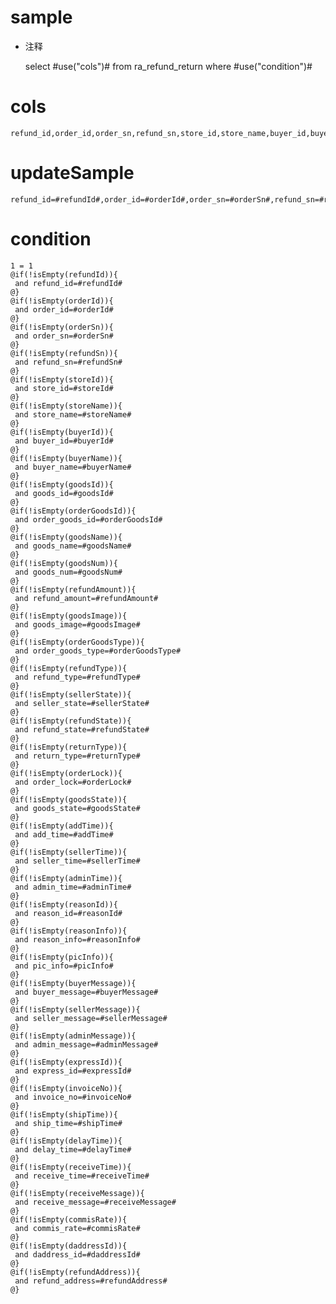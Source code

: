 sample
===
* 注释

	select #use("cols")# from ra_refund_return  where  #use("condition")#

cols
===
	refund_id,order_id,order_sn,refund_sn,store_id,store_name,buyer_id,buyer_name,goods_id,order_goods_id,goods_name,goods_num,refund_amount,goods_image,order_goods_type,refund_type,seller_state,refund_state,return_type,order_lock,goods_state,add_time,seller_time,admin_time,reason_id,reason_info,pic_info,buyer_message,seller_message,admin_message,express_id,invoice_no,ship_time,delay_time,receive_time,receive_message,commis_rate,daddress_id,refund_address

updateSample
===
	
	refund_id=#refundId#,order_id=#orderId#,order_sn=#orderSn#,refund_sn=#refundSn#,store_id=#storeId#,store_name=#storeName#,buyer_id=#buyerId#,buyer_name=#buyerName#,goods_id=#goodsId#,order_goods_id=#orderGoodsId#,goods_name=#goodsName#,goods_num=#goodsNum#,refund_amount=#refundAmount#,goods_image=#goodsImage#,order_goods_type=#orderGoodsType#,refund_type=#refundType#,seller_state=#sellerState#,refund_state=#refundState#,return_type=#returnType#,order_lock=#orderLock#,goods_state=#goodsState#,add_time=#addTime#,seller_time=#sellerTime#,admin_time=#adminTime#,reason_id=#reasonId#,reason_info=#reasonInfo#,pic_info=#picInfo#,buyer_message=#buyerMessage#,seller_message=#sellerMessage#,admin_message=#adminMessage#,express_id=#expressId#,invoice_no=#invoiceNo#,ship_time=#shipTime#,delay_time=#delayTime#,receive_time=#receiveTime#,receive_message=#receiveMessage#,commis_rate=#commisRate#,daddress_id=#daddressId#,refund_address=#refundAddress#

condition
===

	1 = 1  
	@if(!isEmpty(refundId)){
	 and refund_id=#refundId#
	@}
	@if(!isEmpty(orderId)){
	 and order_id=#orderId#
	@}
	@if(!isEmpty(orderSn)){
	 and order_sn=#orderSn#
	@}
	@if(!isEmpty(refundSn)){
	 and refund_sn=#refundSn#
	@}
	@if(!isEmpty(storeId)){
	 and store_id=#storeId#
	@}
	@if(!isEmpty(storeName)){
	 and store_name=#storeName#
	@}
	@if(!isEmpty(buyerId)){
	 and buyer_id=#buyerId#
	@}
	@if(!isEmpty(buyerName)){
	 and buyer_name=#buyerName#
	@}
	@if(!isEmpty(goodsId)){
	 and goods_id=#goodsId#
	@}
	@if(!isEmpty(orderGoodsId)){
	 and order_goods_id=#orderGoodsId#
	@}
	@if(!isEmpty(goodsName)){
	 and goods_name=#goodsName#
	@}
	@if(!isEmpty(goodsNum)){
	 and goods_num=#goodsNum#
	@}
	@if(!isEmpty(refundAmount)){
	 and refund_amount=#refundAmount#
	@}
	@if(!isEmpty(goodsImage)){
	 and goods_image=#goodsImage#
	@}
	@if(!isEmpty(orderGoodsType)){
	 and order_goods_type=#orderGoodsType#
	@}
	@if(!isEmpty(refundType)){
	 and refund_type=#refundType#
	@}
	@if(!isEmpty(sellerState)){
	 and seller_state=#sellerState#
	@}
	@if(!isEmpty(refundState)){
	 and refund_state=#refundState#
	@}
	@if(!isEmpty(returnType)){
	 and return_type=#returnType#
	@}
	@if(!isEmpty(orderLock)){
	 and order_lock=#orderLock#
	@}
	@if(!isEmpty(goodsState)){
	 and goods_state=#goodsState#
	@}
	@if(!isEmpty(addTime)){
	 and add_time=#addTime#
	@}
	@if(!isEmpty(sellerTime)){
	 and seller_time=#sellerTime#
	@}
	@if(!isEmpty(adminTime)){
	 and admin_time=#adminTime#
	@}
	@if(!isEmpty(reasonId)){
	 and reason_id=#reasonId#
	@}
	@if(!isEmpty(reasonInfo)){
	 and reason_info=#reasonInfo#
	@}
	@if(!isEmpty(picInfo)){
	 and pic_info=#picInfo#
	@}
	@if(!isEmpty(buyerMessage)){
	 and buyer_message=#buyerMessage#
	@}
	@if(!isEmpty(sellerMessage)){
	 and seller_message=#sellerMessage#
	@}
	@if(!isEmpty(adminMessage)){
	 and admin_message=#adminMessage#
	@}
	@if(!isEmpty(expressId)){
	 and express_id=#expressId#
	@}
	@if(!isEmpty(invoiceNo)){
	 and invoice_no=#invoiceNo#
	@}
	@if(!isEmpty(shipTime)){
	 and ship_time=#shipTime#
	@}
	@if(!isEmpty(delayTime)){
	 and delay_time=#delayTime#
	@}
	@if(!isEmpty(receiveTime)){
	 and receive_time=#receiveTime#
	@}
	@if(!isEmpty(receiveMessage)){
	 and receive_message=#receiveMessage#
	@}
	@if(!isEmpty(commisRate)){
	 and commis_rate=#commisRate#
	@}
	@if(!isEmpty(daddressId)){
	 and daddress_id=#daddressId#
	@}
	@if(!isEmpty(refundAddress)){
	 and refund_address=#refundAddress#
	@}
	
	